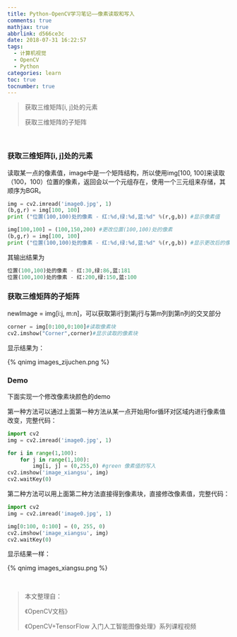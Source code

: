 ```yaml
---
title: Python-OpenCV学习笔记——像素读取和写入
comments: true
mathjax: true
abbrlink: d566ce3c
date: 2018-07-31 16:22:57
tags:
  - 计算机视觉
  - OpenCV
  - Python
categories: learn
toc: true
tocnumber: true
---
```


> 获取三维矩阵[i, j]处的元素
>
> 获取三维矩阵的子矩阵

<!-- more -->

​       

### 获取三维矩阵[i, j]处的元素

读取某一点的像素值，image中是一个矩阵结构，所以使用img[100, 100]来读取（100，100）位置的像素，返回会以一个元组存在，使用一个三元组来存储，其顺序为BGR。

```python
img = cv2.imread('image0.jpg', 1)
(b,g,r) = img[100, 100]
print ("位置(100,100)处的像素 - 红:%d,绿:%d,蓝:%d" %(r,g,b)) #显示像素值

img[100,100] = (100,150,200) #更改位置(100,100)处的像素
(b,g,r) = img[100, 100]
print ("位置(100,100)处的像素 - 红:%d,绿:%d,蓝:%d" %(r,g,b)) #显示更改后的像素值
```

其输出结果为

```python
位置(100,100)处的像素 - 红:30,绿:86,蓝:181
位置(100,100)处的像素 - 红:200,绿:150,蓝:100
```





### 获取三维矩阵的子矩阵

newImage = img[i:j, m:n]，可以获取第i行到第j行与第m列到第n列的交叉部分

```python
corner = img[0:100,0:100]#读取像素块
cv2.imshow("Corner",corner)#显示读取的像素块
```

显示结果为：

{% qnimg images_zijuchen.png %}



### Demo

下面实现一个修改像素块颜色的demo

第一种方法可以通过上面第一种方法从某一点开始用for循环对区域内进行像素值改变，完整代码：

```python
import cv2
img = cv2.imread('image0.jpg', 1)

for i in range(1,100):
    for j in range(1,100):
        img[i, j] = (0,255,0) #green 像素值的写入
cv2.imshow('image_xiangsu', img)
cv2.waitKey(0)
```

第二种方法可以用上面第二种方法直接得到像素块，直接修改像素值，完整代码：

```python
import cv2
img = cv2.imread('image0.jpg', 1)

img[0:100, 0:100] = (0, 255, 0)
cv2.imshow('image_xiangsu', img)
cv2.waitKey(0)
```

显示结果一样：

{% qnimg images_xiangsu.png %}

​       

> 本文整理自：
>
> 《OpenCV文档》
>
> 《OpenCV+TensorFlow 入门人工智能图像处理》系列课程视频
